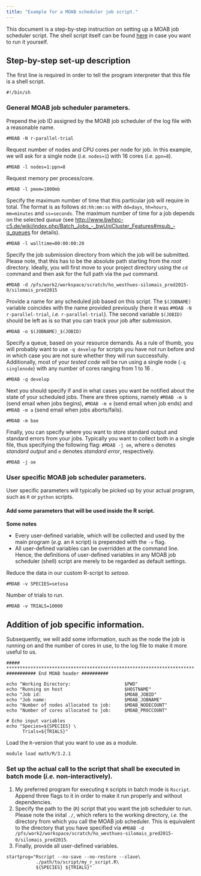 ```yaml
---
title: "Example for a MOAB scheduler job script."
---
```


This document is a step-by-step instruction on setting up a MOAB job scheduler script. 
The shell script itself can be found [here](bwunicluster_mclapply.sh) in case you want 
to run it yourself.

## Step-by-step set-up description
The first line is required in order to tell the program interpreter that this file is a shell script.
```
#!/bin/sh 
```

### General MOAB job scheduler parameters.
Prepend the job ID assigned by the MOAB job scheduler of the log file with a reasonable name.
```
#MOAB -N r-parallel-trial
```

Request number of nodes and CPU cores per node for job. In this example, we will ask for a single node (*i.e.* `nodes=1`) with 16 cores (*i.e.* `ppn=8`).
```
#MOAB -l nodes=1:ppn=8
```

Request memory per process/core.
```
#MOAB -l pmem=1800mb
```

Specify the maximum number of time that this particular job will require in total. The format is as follows `dd:hh:mm:ss` with `dd=days`, `hh=hours`, `mm=minutes` and `ss=seconds`. The maximum number of time for a job depends on the selected *queue* (see http://www.bwhpc-c5.de/wiki/index.php/Batch_Jobs_-_bwUniCluster_Features#msub_-q_queues for details).
```
#MOAB -l walltime=00:00:00:20
```

Specify the job submission directory from which the job will be submitted. Please note, that this has to be the absolute path starting from the *root* directory. Ideally, you will first move to your project directory using the `cd` command and then ask for the full path via the `pwd` command.
```
#MOAB -d /pfs/work2/workspace/scratch/ho_westhues-silomais_pred2015-0/silomais_pred2015
```

Provide a name for any scheduled job based on this script. The `$(JOBNAME)` variable coincides with the name provided previously (here it was `#MOAB -N r-parallel-trial`, *i.e.* `r-parallel-trial`). The second variable `$(JOBID)` should be left as is so that you can track your job after submission.
```
#MOAB -o $(JOBNAME)_$(JOBID)
```

Specify a queue, based on your resource demands. As a rule of thumb, you will probably want to use `-q develop` for scripts you have not run before and in which case you are not sure whether they will run successfully. Additionally, most of your *tested code* will be run using a single node (`-q singlenode`) with any number of cores ranging from 1 to 16 .
```
#MOAB -q develop
```

Next you should specify if and in what cases you want be notified about the state of your scheduled jobs. There are three options, namely `#MOAB -m b` (send email when jobs begins), `#MOAB -m e` (send email when job ends) and `#MOAB -m a` (send email when jobs aborts/fails).
```
#MOAB -m bae
```

Finally, you can specify where you want to store standard output and standard errors from your jobs. Typically you want to collect both in a single file, thus specifying the following flag: `#MOAB -j oe`, where `o` denotes *standard output* and `e` denotes *standard error*, respectively.
```
#MOAB -j oe
```

### User specific MOAB job scheduler parameters.
User specific parameters will typically be picked up by your actual program, such as `R` or `python` scripts.

#### Add some parameters that will be used inside the R script.
**Some notes**

* Every user-defined variable, which will be collected and used by the main program (*e.g.* an `R` script) is prepended with the `-v` flag.
* All user-defined variables can be overridden at the command line. Hence, the definitions of user-defined variables in any MOAB job scheduler (shell) script are merely to be regarded as default settings.

Reduce the data in our custom R-script to *setosa*.
```
#MOAB -v SPECIES=setosa
```

Number of trials to run.
```
#MOAB -v TRIALS=10000
```

## Addition of job specific information.
Subsequently, we will add some information, such as the node the job is running on and the number of cores in use, to the log file to make it more useful to us.
```
##### **********************************************************************
########### End MOAB header ##########

echo "Working Directory:                    $PWD"
echo "Running on host                       $HOSTNAME"
echo "Job id:                               $MOAB_JOBID"
echo "Job name:                             $MOAB_JOBNAME"
echo "Number of nodes allocated to job:     $MOAB_NODECOUNT"
echo "Number of cores allocated to job:     $MOAB_PROCCOUNT"

# Echo input variables
echo "Species=${SPECIES} \
      Trials=${TRIALS}" 
```

Load the `R`-version that you want to use as a module.
```
module load math/R/3.2.1
```


### Set up the actual call to the script that shall be executed in batch mode (*i.e.* non-interactively).
1.  My preferred program for executing `R` scripts in batch mode is `Rscript`. Append three flags to it in order to make it run properly and without dependencies.
2.  Specify the path to the (`R`) script that you want the job scheduler to run. Please note the inital `./`, which refers to the working directory, *i.e.* the directory from which you call the MOAB job scheduler. This is equivalent to the directory that you have specified via `#MOAB -d /pfs/work2/workspace/scratch/ho_westhues-silomais_pred2015-0/silomais_pred2015`.
3.  Finally, provide all user-defined variables.
```
startprog="Rscript --no-save --no-restore --slave\
           ./path/to/script/my_r_script.R\
           ${SPECIES} ${TRIALS}"
```
